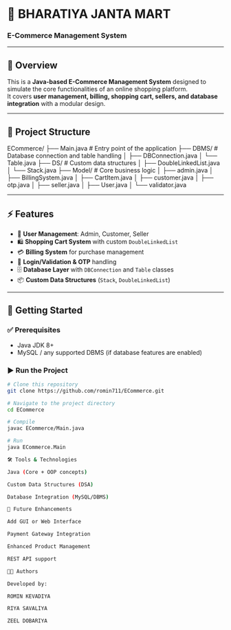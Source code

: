 # 🛒 BHARATIYA JANTA MART  
### E-Commerce Management System  

---

## 📌 Overview  
This is a **Java-based E-Commerce Management System** designed to simulate the core functionalities of an online shopping platform.  
It covers **user management, billing, shopping cart, sellers, and database integration** with a modular design.  

---

## 📂 Project Structure  
ECommerce/
├── Main.java # Entry point of the application
├── DBMS/ # Database connection and table handling
│ ├── DBConnection.java
│ └── Table.java
├── DS/ # Custom data structures
│ ├── DoubleLinkedList.java
│ └── Stack.java
├── Model/ # Core business logic
│ ├── admin.java
│ ├── BillingSystem.java
│ ├── CartItem.java
│ ├── customer.java
│ ├── otp.java
│ ├── seller.java
│ ├── User.java
│ └── validator.java

---

## ⚡ Features  
- 👤 **User Management**: Admin, Customer, Seller  
- 🛍 **Shopping Cart System** with custom `DoubleLinkedList`  
- 💳 **Billing System** for purchase management  
- 🔑 **Login/Validation & OTP** handling  
- 🗄 **Database Layer** with `DBConnection` and `Table` classes  
- 📦 **Custom Data Structures** (`Stack`, `DoubleLinkedList`)  

---

## 🚀 Getting Started  

### ✅ Prerequisites  
- Java JDK 8+  
- MySQL / any supported DBMS (if database features are enabled)  

### ▶️ Run the Project  
```bash
# Clone this repository
git clone https://github.com/romin711/ECommerce.git

# Navigate to the project directory
cd ECommerce

# Compile
javac ECommerce/Main.java

# Run
java ECommerce.Main

🛠 Tools & Technologies

Java (Core + OOP concepts)

Custom Data Structures (DSA)

Database Integration (MySQL/DBMS)

📜 Future Enhancements

Add GUI or Web Interface

Payment Gateway Integration

Enhanced Product Management

REST API support

👨‍💻 Authors

Developed by:

ROMIN KEVADIYA

RIYA SAVALIYA

ZEEL DOBARIYA
